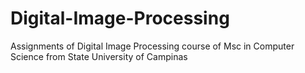 # Digital-Image-Processing
Assignments of Digital Image Processing course of Msc in Computer Science from State University of Campinas 

